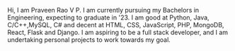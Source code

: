 Hi, I am Praveen Rao V P.
I am currently pursuing my Bachelors in Engineering, expecting to graduate in '23.
I am good at Python, Java, C/C++,MySQL, C# and decent at HTML, CSS, JavaScript, PHP, MongoDB, React, Flask and Django. 
I am aspiring to be a full stack developer, and I am undertaking personal projects to work towards my goal.


